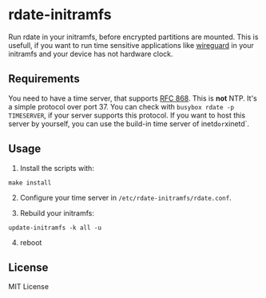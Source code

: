 # rdate-initramfs

Run rdate in your initramfs, before encrypted partitions are mounted. This is
usefull, if you want to run time sensitive applications like
[wireguard](https://github.com/r-pufky/wireguard-initramfs/) in your initramfs
and your device has not hardware clock.


## Requirements

You need to have a time server, that supports [RFC
868](https://www.rfc-editor.org/rfc/rfc868.html). This is **not** NTP. It's a
simple protocol over port 37. You can check with `busybox rdate -p TIMESERVER`,
if your server supports this protocol. If you want to host this server by
yourself, you can use the build-in time server of inetd` or `xinetd`.


## Usage

1. Install the scripts with:

```
make install
```

2. Configure your time server in `/etc/rdate-initramfs/rdate.conf`.

3. Rebuild your initramfs:

```
update-initramfs -k all -u
```

4. reboot


## License

MIT License
